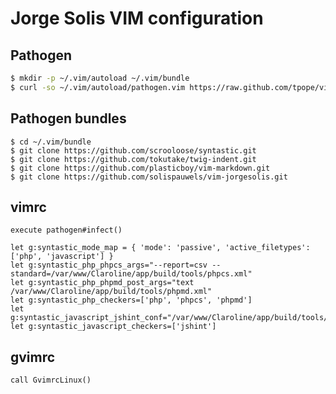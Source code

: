 Jorge Solis VIM configuration
=============================

Pathogen
--------

```sh
$ mkdir -p ~/.vim/autoload ~/.vim/bundle
$ curl -so ~/.vim/autoload/pathogen.vim https://raw.github.com/tpope/vim-pathogen/master/autoload/pathogen.vim
```

Pathogen bundles
----------------

```
$ cd ~/.vim/bundle
$ git clone https://github.com/scrooloose/syntastic.git
$ git clone https://github.com/tokutake/twig-indent.git
$ git clone https://github.com/plasticboy/vim-markdown.git
$ git clone https://github.com/solispauwels/vim-jorgesolis.git
```

vimrc
-----

```vim
execute pathogen#infect()

let g:syntastic_mode_map = { 'mode': 'passive', 'active_filetypes': ['php', 'javascript'] }
let g:syntastic_php_phpcs_args="--report=csv --standard=/var/www/Claroline/app/build/tools/phpcs.xml"
let g:syntastic_php_phpmd_post_args="text /var/www/Claroline/app/build/tools/phpmd.xml"
let g:syntastic_php_checkers=['php', 'phpcs', 'phpmd']
let g:syntastic_javascript_jshint_conf="/var/www/Claroline/app/build/tools/jshint.json"
let g:syntastic_javascript_checkers=['jshint']
```

gvimrc
------

```vim
call GvimrcLinux()
```
